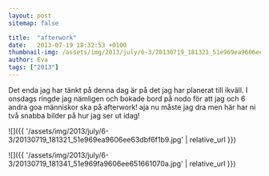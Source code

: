 ```yaml
---
layout: post
sitemap: false

title:  "afterwork"
date:   2013-07-19 18:32:53 +0100
thumbnail-img: /assets/img/2013/july/6-3/20130719_181321_51e969ea9606ee63dbf6f1b9.jpg
author: Eva
tags: ["2013"]
---
```


Det enda jag har tänkt på denna dag är på det jag har planerat till ikväll. I onsdags ringde jag nämligen och bokade bord på nodo för att jag och 6 andra goa människor ska på afterwork!  aja nu måste jag dra men här har ni två snabba bilder på hur jag ser ut idag!

![]({{ '/assets/img/2013/july/6-3/20130719_181321_51e969ea9606ee63dbf6f1b9.jpg'  | relative_url }})

![]({{ '/assets/img/2013/july/6-3/20130719_181341_51e969fa9606ee651661070a.jpg'  | relative_url }})

